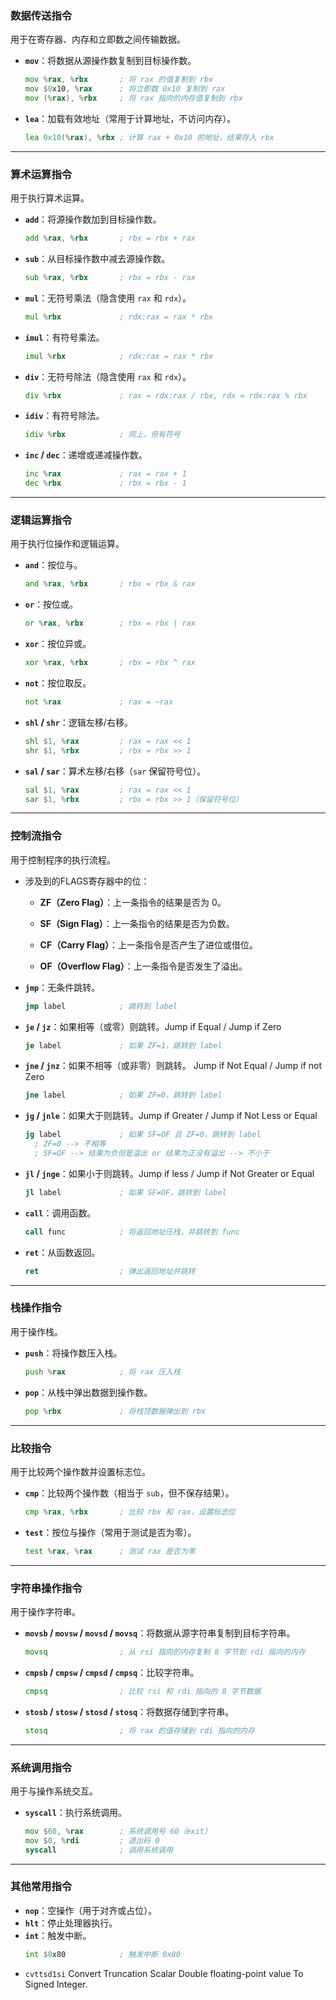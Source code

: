 ###  **数据传送指令**
用于在寄存器、内存和立即数之间传输数据。

- **`mov`**：将数据从源操作数复制到目标操作数。
  ```asm
  mov %rax, %rbx       ; 将 rax 的值复制到 rbx
  mov $0x10, %rax      ; 将立即数 0x10 复制到 rax
  mov (%rax), %rbx     ; 将 rax 指向的内存值复制到 rbx
  ```

- **`lea`**：加载有效地址（常用于计算地址，不访问内存）。
  ```asm
  lea 0x10(%rax), %rbx ; 计算 rax + 0x10 的地址，结果存入 rbx
  ```

---

###  **算术运算指令**
用于执行算术运算。

- **`add`**：将源操作数加到目标操作数。
  ```asm
  add %rax, %rbx       ; rbx = rbx + rax
  ```

- **`sub`**：从目标操作数中减去源操作数。
  ```asm
  sub %rax, %rbx       ; rbx = rbx - rax
  ```

- **`mul`**：无符号乘法（隐含使用 `rax` 和 `rdx`）。
  ```asm
  mul %rbx             ; rdx:rax = rax * rbx
  ```

- **`imul`**：有符号乘法。
  ```asm
  imul %rbx            ; rdx:rax = rax * rbx
  ```

- **`div`**：无符号除法（隐含使用 `rax` 和 `rdx`）。
  ```asm
  div %rbx             ; rax = rdx:rax / rbx, rdx = rdx:rax % rbx
  ```

- **`idiv`**：有符号除法。
  ```asm
  idiv %rbx            ; 同上，但有符号
  ```

- **`inc` / `dec`**：递增或递减操作数。
  ```asm
  inc %rax             ; rax = rax + 1
  dec %rbx             ; rbx = rbx - 1
  ```

---

###  **逻辑运算指令**
用于执行位操作和逻辑运算。

- **`and`**：按位与。
  ```asm
  and %rax, %rbx       ; rbx = rbx & rax
  ```

- **`or`**：按位或。
  ```asm
  or %rax, %rbx        ; rbx = rbx | rax
  ```

- **`xor`**：按位异或。
  ```asm
  xor %rax, %rbx       ; rbx = rbx ^ rax
  ```

- **`not`**：按位取反。
  ```asm
  not %rax             ; rax = ~rax
  ```

- **`shl` / `shr`**：逻辑左移/右移。
  ```asm
  shl $1, %rax         ; rax = rax << 1
  shr $1, %rbx         ; rbx = rbx >> 1
  ```

- **`sal` / `sar`**：算术左移/右移（`sar` 保留符号位）。
  ```asm
  sal $1, %rax         ; rax = rax << 1
  sar $1, %rbx         ; rbx = rbx >> 1（保留符号位）
  ```

---

###  **控制流指令**
用于控制程序的执行流程。
- 涉及到的FLAGS寄存器中的位：
	- **ZF（Zero Flag）**：上一条指令的结果是否为 0。
	    
	- **SF（Sign Flag）**：上一条指令的结果是否为负数。
	    
	- **CF（Carry Flag）**：上一条指令是否产生了进位或借位。
	    
	- **OF（Overflow Flag）**：上一条指令是否发生了溢出。

- **`jmp`**：无条件跳转。
  ```asm
  jmp label            ; 跳转到 label
  ```

- **`je` / `jz`**：如果相等（或零）则跳转。Jump if Equal / Jump if Zero
  ```asm
  je label             ; 如果 ZF=1，跳转到 label
  ```

- **`jne` / `jnz`**：如果不相等（或非零）则跳转。 Jump if Not Equal / Jump if not Zero
  ```asm
  jne label            ; 如果 ZF=0，跳转到 label
  ```

- **`jg` / `jnle`**：如果大于则跳转。Jump if Greater / Jump if Not Less or Equal
  ```asm
  jg label             ; 如果 SF=OF 且 ZF=0，跳转到 label
	; ZF=0 --> 不相等
	; SF=OF --> 结果为负但是溢出 or 结果为正没有溢出 --> 不小于
  ```


- **`jl` / `jnge`**：如果小于则跳转。Jump if less / Jump if Not Greater or Equal
  ```asm
  jl label             ; 如果 SF≠OF，跳转到 label
  ```

- **`call`**：调用函数。
  ```asm
  call func            ; 将返回地址压栈，并跳转到 func
  ```

- **`ret`**：从函数返回。
  ```asm
  ret                  ; 弹出返回地址并跳转
  ```

---

###  **栈操作指令**
用于操作栈。

- **`push`**：将操作数压入栈。
  ```asm
  push %rax            ; 将 rax 压入栈
  ```

- **`pop`**：从栈中弹出数据到操作数。
  ```asm
  pop %rbx             ; 将栈顶数据弹出到 rbx
  ```

---

###  **比较指令**
用于比较两个操作数并设置标志位。

- **`cmp`**：比较两个操作数（相当于 `sub`，但不保存结果）。
  ```asm
  cmp %rax, %rbx       ; 比较 rbx 和 rax，设置标志位
  ```

- **`test`**：按位与操作（常用于测试是否为零）。
  ```asm
  test %rax, %rax      ; 测试 rax 是否为零
  ```

---

###  **字符串操作指令**
用于操作字符串。

- **`movsb` / `movsw` / `movsd` / `movsq`**：将数据从源字符串复制到目标字符串。
  ```asm
  movsq                ; 从 rsi 指向的内存复制 8 字节到 rdi 指向的内存
  ```

- **`cmpsb` / `cmpsw` / `cmpsd` / `cmpsq`**：比较字符串。
  ```asm
  cmpsq                ; 比较 rsi 和 rdi 指向的 8 字节数据
  ```

- **`stosb` / `stosw` / `stosd` / `stosq`**：将数据存储到字符串。
  ```asm
  stosq                ; 将 rax 的值存储到 rdi 指向的内存
  ```

---

###  **系统调用指令**
用于与操作系统交互。

- **`syscall`**：执行系统调用。
  ```asm
  mov $60, %rax        ; 系统调用号 60（exit）
  mov $0, %rdi         ; 退出码 0
  syscall              ; 调用系统调用
  ```

---

###  **其他常用指令**
- **`nop`**：空操作（用于对齐或占位）。
- **`hlt`**：停止处理器执行。
- **`int`**：触发中断。
  ```asm
  int $0x80            ; 触发中断 0x80
  ```
- `cvttsd1si` Convert Truncation Scalar Double floating-point value To Signed Integer.
